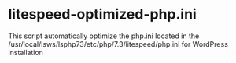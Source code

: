 # litespeed-optimized-php.ini
This script automatically optimize the php.ini located in the /usr/local/lsws/lsphp73/etc/php/7.3/litespeed/php.ini for WordPress installation
